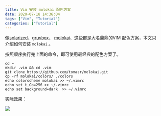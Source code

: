 ```yaml
---
title: Vim 安装 molokai 配色方案
date: 2020-07-18 14:36:04
tags: ["Vim", "Tutorial"]
categories: ["Tutorial"]
---
```


像[solarized](https://github.com/altercation/solarized)、[gruvbox](https://github.com/morhetz/gruvbox)、 [molokai](https://github.com/tomasr/molokai)、这些都是大名鼎鼎的VIM 配色方案，本文只介绍如何安装 `molokai` 。

<!-- more -->

按照顺序执行完上面的命令，即可使用最经典的配色方案了。
```
cd ~
mkdir .vim && cd .vim
git clone https://github.com/tomasr/molokai.git
cp -rf molokai/colors/ ./colors
echo colorscheme molokai >> ~/.vimrc
echo set t_Co=256 >> ~/.vimrc
echo set background=dark  >> ~/.vimrc
```

实际效果：

![](https://cdn.jsdelivr.net/gh/0xAiKang/CDN/blog/images/20200718142924.png)